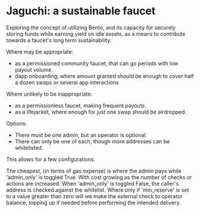 # Jaguchi: a sustainable faucet
Exploring the concept of utilizing Bento, and its capacity for securely storing funds while earning yield on idle assets, as a means to contribute towards a faucet's long term sustainability.

Where may be appropriate: 
  - as a permissioned community faucet, that can go periods with low payout volume.
  - dapp onboarding, where amount granted should be enough to cover half a dozen swaps or several app interactions

Where unlikely to be inappropriate:
 -  as a permissionless faucet, making frequent payouts.
 -  as a lifejacket, where enough for just one swap should be airdropped. 

Options:
- There must be one admin, but an operator is optional.
- There can only be one of each, though more addresses can be whitelisted.

This allows for a few configurations.

The cheapest, (in terms of gas expense) is where the admin pays while 'admin_only' is toggled True. With cost growing as the number of checks or actions are increased.
When 'admin_only' is toggled False, the caller's address is checked against the whitelist. 
Where only if 'min_reserve' is set to a value greater than zero will we make the external check to operator balance, topping up if needed before performing the intended delivery.

